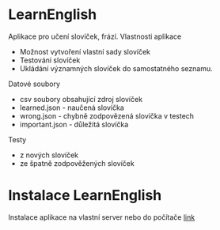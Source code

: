 # LearnEnglish
Aplikace pro učení slovíček, frází. Vlastnosti aplikace
- Možnost vytvoření vlastní sady slovíček
- Testování slovíček
- Ukládání významných slovíček do samostatného seznamu.

Datové soubory
- csv soubory obsahující zdroj slovíček
- learned.json - naučená slovíčka
- wrong.json - chybně zodpovězená slovíčka v testech
- important.json - důležitá slovíčka

Testy
- z nových slovíček
- ze špatně zodpověžených slovíček


# Instalace LearnEnglish
Instalace aplikace na vlastní server nebo do počítače [link](docs/install.md)


